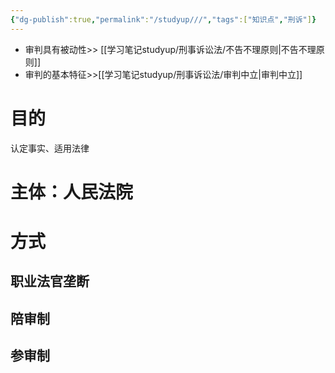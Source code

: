 ```yaml
---
{"dg-publish":true,"permalink":"/studyup///","tags":["知识点","刑诉"]}
---
```


- 审判具有被动性>> [[学习笔记studyup/刑事诉讼法/不告不理原则\|不告不理原则]]
- 审判的基本特征>>[[学习笔记studyup/刑事诉讼法/审判中立\|审判中立]]
# 目的
认定事实、适用法律
# 主体：人民法院
# 方式
## 职业法官垄断
## 陪审制
## 参审制
